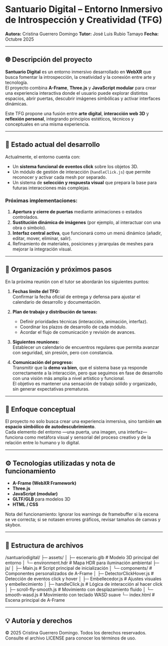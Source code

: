 # Santuario Digital – Entorno Inmersivo de Introspección y Creatividad (TFG)

**Autora:** Cristina Guerrero Domingo
**Tutor:** José Luis Rubio Tamayo
**Fecha:** Octubre 2025  

---

## 🌐 Descripción del proyecto

**Santuario Digital** es un entorno inmersivo desarrollado en **WebXR** que busca fomentar la introspección, la creatividad y la conexión entre arte y tecnología.  
El proyecto combina **A-Frame**, **Three.js** y **JavaScript modular** para crear una experiencia interactiva donde el usuario puede explorar distintos espacios, abrir puertas, descubrir imágenes simbólicas y activar interfaces dinámicas.

Este TFG propone una fusión entre **arte digital**, **interacción web 3D** y **reflexión personal**, integrando principios estéticos, técnicos y conceptuales en una misma experiencia.

---

## 🧩 Estado actual del desarrollo

Actualmente, el entorno cuenta con:

- Un **sistema funcional de eventos click** sobre los objetos 3D.  
- Un módulo de gestión de interacción (`handleClick.js`) que permite reconocer y activar cada mesh por separado.  
- Un sistema de **selección y respuesta visual** que prepara la base para futuras interacciones más complejas.

### Próximas implementaciones:
1. **Apertura y cierre de puertas** mediante animaciones o estados controlados.  
2. **Sustitución dinámica de imágenes** (por ejemplo, al interactuar con una obra o símbolo).  
3. **Interfaz central activa**, que funcionará como un menú dinámico (añadir, editar, mover, eliminar, salir).  
4. Refinamiento de materiales, posiciones y jerarquías de meshes para mejorar la integración visual.  

---

## 📅 Organización y próximos pasos

En la próxima reunión con el tutor se abordarán los siguientes puntos:

1. **Fechas límite del TFG:**  
   Confirmar la fecha oficial de entrega y defensa para ajustar el calendario de desarrollo y documentación.

2. **Plan de trabajo y distribución de tareas:**  
   - Definir prioridades técnicas (interacción, animación, interfaz).  
   - Coordinar los plazos de desarrollo de cada módulo.  
   - Acordar el flujo de comunicación y revisión de avances.

3. **Siguientes reuniones:**  
   Establecer un calendario de encuentros regulares que permita avanzar con seguridad, sin presión, pero con constancia.

4. **Comunicación del progreso:**  
   Transmitir que la **demo va bien**, que el sistema base ya responde correctamente a la interacción, pero que seguimos en fase de desarrollo con una visión más amplia a nivel artístico y funcional.  
   El objetivo es mantener una sensación de trabajo sólido y organizado, sin generar expectativas prematuras.

---

## 🎯 Enfoque conceptual

El proyecto no solo busca crear una experiencia inmersiva, sino también **un espacio simbólico de autodescubrimiento**.  
Cada elemento del entorno —una puerta, una imagen, una interfaz— funciona como metáfora visual y sensorial del proceso creativo y de la relación entre lo humano y lo digital.

---

## ⚙️ Tecnologías utilizadas y nota de funcionamiento

- **A-Frame (WebXR Framework)**  
- **Three.js**  
- **JavaScript (modular)**  
- **GLTF/GLB** para modelos 3D  
- **HTML / CSS**

Nota del funcionamiento: Ignorar los warnings de framebuffer si la escena se ve correcta; si se notasen errores gráficos, revisar tamaños de canvas y skybox.

---

## 📁 Estructura de archivos
/santuariodigital/
├─ assets/
│  ├─ escenario.glb              # Modelo 3D principal del entorno
│  └─ environment.hdr            # Mapa HDR para iluminación ambiental
├─ js/
│  ├─ Main.js                    # Script principal de inicialización
│  └─ components/                # Componentes personalizados de A-Frame
│     ├─ DetectorClickHover.js   # Detección de eventos click y hover
│     ├─ Embellecedor.js         # Ajustes visuales y embellecimiento
│     ├─ handleClick.js          # Lógica de interacción al hacer click
│     ├─ scroll-fly-smooth.js    # Movimiento con desplazamiento fluido
│     └─ smooth-wasd.js          # Movimiento con teclado WASD suave
└─ index.html                    # Escena principal de A-Frame

---

## 💡 Autoría y derechos
© 2025 Cristina Guerrero Domingo. Todos los derechos reservados.
Consulte el archivo LICENSE para conocer los términos de uso.

